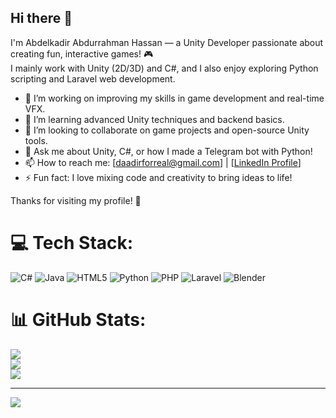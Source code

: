 ## Hi there 👋

I'm Abdelkadir Abdurrahman Hassan — a Unity Developer passionate about creating fun, interactive games! 🎮  
I mainly work with Unity (2D/3D) and C#, and I also enjoy exploring Python scripting and Laravel web development.

- 🔭 I’m working on improving my skills in game development and real-time VFX.<br/>
- 🌱 I’m learning advanced Unity techniques and backend basics.<br/>
- 👯 I’m looking to collaborate on game projects and open-source Unity tools.<br/>
- 💬 Ask me about Unity, C#, or how I made a Telegram bot with Python!<br/>
- 📫 How to reach me: [daadirforreal@gmail.com] | [[LinkedIn Profile](https://www.linkedin.com/in/abdelkadir-abdurrahman-a72739358/)]<br/>
- ⚡ Fun fact: I love mixing code and creativity to bring ideas to life!<br/>

Thanks for visiting my profile! 🚀


# 💻 Tech Stack:
![C#](https://img.shields.io/badge/c%23-%23239120.svg?style=for-the-badge&logo=csharp&logoColor=white) ![Java](https://img.shields.io/badge/java-%23ED8B00.svg?style=for-the-badge&logo=openjdk&logoColor=white) ![HTML5](https://img.shields.io/badge/html5-%23E34F26.svg?style=for-the-badge&logo=html5&logoColor=white) ![Python](https://img.shields.io/badge/python-3670A0?style=for-the-badge&logo=python&logoColor=ffdd54) ![PHP](https://img.shields.io/badge/php-%23777BB4.svg?style=for-the-badge&logo=php&logoColor=white) ![Laravel](https://img.shields.io/badge/laravel-%23FF2D20.svg?style=for-the-badge&logo=laravel&logoColor=white) ![Blender](https://img.shields.io/badge/blender-%23F5792A.svg?style=for-the-badge&logo=blender&logoColor=white)
# 📊 GitHub Stats:
![](https://github-readme-stats.vercel.app/api?username=Daadir0&theme=merko&hide_border=false&include_all_commits=false&count_private=false)<br/>
![](https://nirzak-streak-stats.vercel.app/?user=Daadir0&theme=merko&hide_border=false)<br/>
![](https://github-readme-stats.vercel.app/api/top-langs/?username=Daadir0&theme=merko&hide_border=false&include_all_commits=false&count_private=false&layout=compact)

---
[![](https://visitcount.itsvg.in/api?id=Daadir0&icon=0&color=0)](https://visitcount.itsvg.in)

<!-- Proudly created with GPRM ( https://gprm.itsvg.in ) -->
